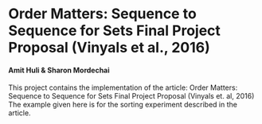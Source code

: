 # Order Matters: Sequence to Sequence for Sets Final Project Proposal (Vinyals et al., 2016)
#### Amit Huli & Sharon Mordechai
This project contains the implementation of the article: Order Matters: Sequence to Sequence for Sets Final Project Proposal (Vinyals et. al, 2016)
The example given here is for the sorting experiment described in the article.
